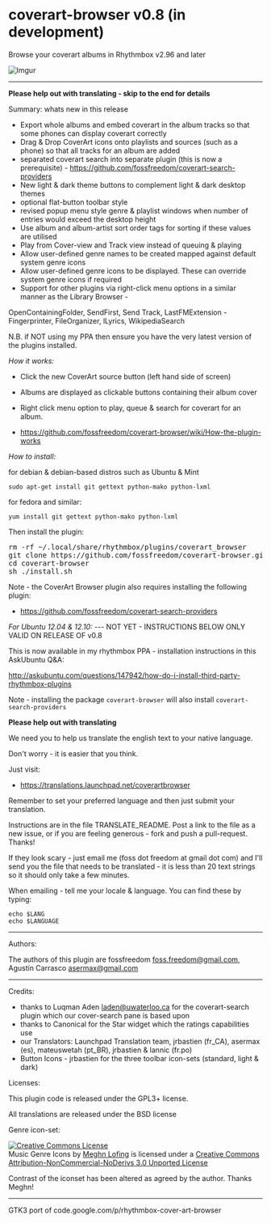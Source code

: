 coverart-browser v0.8 (in development)
================

Browse your coverart albums in Rhythmbox v2.96 and later

![Imgur](http://i.imgur.com/yXYmcOt.png)

-----------

**Please help out with translating - skip to the end for details**

Summary: whats new in this release

 - Export whole albums and embed coverart in the album tracks so that some phones can display coverart correctly
 - Drag & Drop CoverArt icons onto playlists and sources (such as a phone) so that all tracks for an album are added
 - separated coverart search into separate plugin (this is now a prerequisite) - https://github.com/fossfreedom/coverart-search-providers
 - New light & dark theme buttons to complement light & dark desktop themes
 - optional flat-button toolbar style
 - revised popup menu style genre & playlist windows when number of entries would exceed the desktop height
 - Use album and album-artist sort order tags for sorting if these values are utilised
 - Play from Cover-view and Track view instead of queuing & playing
 - Allow user-defined genre names to be created mapped against default system genre icons
 - Allow user-defined genre icons to be displayed. These can override system genre icons if required
 - Support for other plugins via right-click menu options in a similar manner as the Library Browser - 

 OpenContainingFolder, SendFirst, Send Track, LastFMExtension - Fingerprinter, FileOrganizer, lLyrics, WikipediaSearch

 N.B. if NOT using my PPA then ensure you have the very latest version of the plugins installed.


*How it works:*

 - Click the new CoverArt source button (left hand side of screen)
 - Albums are displayed as clickable buttons containing their album cover
 - Right click menu option to play, queue & search for coverart for an album.

 - https://github.com/fossfreedom/coverart-browser/wiki/How-the-plugin-works

*How to install:*

for debian & debian-based distros such as Ubuntu & Mint

    sudo apt-get install git gettext python-mako python-lxml

for fedora and similar:

    yum install git gettext python-mako python-lxml

Then install the plugin:

<pre>
rm -rf ~/.local/share/rhythmbox/plugins/coverart_browser
git clone https://github.com/fossfreedom/coverart-browser.git -b master
cd coverart-browser
sh ./install.sh
</pre>

Note - the CoverArt Browser plugin also requires installing the following plugin:

 - https://github.com/fossfreedom/coverart-search-providers

*For Ubuntu 12.04 & 12.10:* --- NOT YET - INSTRUCTIONS BELOW ONLY VALID ON RELEASE OF v0.8

This is now available in my rhythmbox PPA - installation instructions in this AskUbuntu Q&A:

http://askubuntu.com/questions/147942/how-do-i-install-third-party-rhythmbox-plugins

Note - installing the package `coverart-browser` will also install `coverart-search-providers`

**Please help out with translating**

We need you to help us translate the english text to your native language.

Don't worry - it is easier that you think.

Just visit:

 - https://translations.launchpad.net/coverartbrowser

Remember to set your preferred language and then just submit your translation.

Instructions are in the file TRANSLATE_README. Post a link to the file as a new issue, or
if you are feeling generous - fork and push a pull-request. Thanks!

If they look scary - just email me (foss dot freedom at gmail dot com) and I'll send you the 
file that needs to be translated - it is less than 20 text strings so it should only take a
few minutes.

When emailing - tell me your locale & language.  You can find these by typing:

    echo $LANG
    echo $LANGUAGE

-------

Authors:

The authors of this plugin are fossfreedom <foss.freedom@gmail.com>, Agustín Carrasco <asermax@gmail.com>

-------

Credits:

 - thanks to Luqman Aden <laden@uwaterloo.ca> for the coverart-search plugin which our cover-search pane is based upon
 - thanks to Canonical for the Star widget which the ratings capabilities use
 - our Translators: Launchpad Translation team, jrbastien (fr_CA), asermax (es), mateuswetah (pt_BR), jrbastien & lannic (fr.po)
 - Button Icons - jrbastien for the three toolbar icon-sets (standard, light & dark)

 Licenses:

 This plugin code is released under the GPL3+ license.

 All translations are released under the BSD license

 Genre icon-set:
 
 <a rel="license" href="http://creativecommons.org/licenses/by-nc-nd/3.0/deed.en_US"><img alt="Creative Commons License" style="border-width:0" src="http://i.creativecommons.org/l/by-nc-nd/3.0/80x15.png" /></a><br /><span xmlns:dct="http://purl.org/dc/terms/" href="http://purl.org/dc/dcmitype/StillImage" property="dct:title" rel="dct:type">Music Genre Icons</span> by <a xmlns:cc="http://creativecommons.org/ns#" href="http://meghnlofing.com" property="cc:attributionName" rel="cc:attributionURL">Meghn Lofing</a> is licensed under a <a rel="license" href="http://creativecommons.org/licenses/by-nc-nd/3.0/deed.en_US">Creative Commons Attribution-NonCommercial-NoDerivs 3.0 Unported License</a>

Contrast of the iconset has been altered as agreed by the author.  Thanks Meghn!

------

GTK3 port of code.google.com/p/rhythmbox-cover-art-browser
